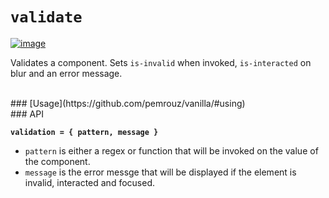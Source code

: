 # `validate`

[![image](https://img.shields.io/badge/component-vanilla-green.svg?style=flat-square)](https://github.com/pemrouz/vanilla/#vanilla)

Validates a component. Sets `is-invalid` when invoked, `is-interacted` on blur and an error message.

<br>
### [Usage](https://github.com/pemrouz/vanilla/#using)

<br>
### API

**`validation = { pattern, message }`**

* `pattern` is either a regex or function that will be invoked on the value of the component.
* `message` is the error messge that will be displayed if the element is invalid, interacted and focused.